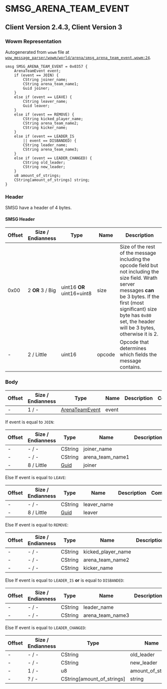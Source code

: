 # SMSG_ARENA_TEAM_EVENT

## Client Version 2.4.3, Client Version 3

### Wowm Representation

Autogenerated from `wowm` file at [`wow_message_parser/wowm/world/arena/smsg_arena_team_event.wowm:24`](https://github.com/gtker/wow_messages/tree/main/wow_message_parser/wowm/world/arena/smsg_arena_team_event.wowm#L24).
```rust,ignore
smsg SMSG_ARENA_TEAM_EVENT = 0x0357 {
    ArenaTeamEvent event;
    if (event == JOIN) {
        CString joiner_name;
        CString arena_team_name1;
        Guid joiner;
    }
    else if (event == LEAVE) {
        CString leaver_name;
        Guid leaver;
    }
    else if (event == REMOVE) {
        CString kicked_player_name;
        CString arena_team_name2;
        CString kicker_name;
    }
    else if (event == LEADER_IS
        || event == DISBANDED) {
        CString leader_name;
        CString arena_team_name3;
    }
    else if (event == LEADER_CHANGED) {
        CString old_leader;
        CString new_leader;
    }
    u8 amount_of_strings;
    CString[amount_of_strings] string;
}
```
### Header

SMSG have a header of 4 bytes.

#### SMSG Header

| Offset | Size / Endianness | Type   | Name   | Description |
| ------ | ----------------- | ------ | ------ | ----------- |
| 0x00   | 2 **OR** 3 / Big           | uint16 **OR** uint16+uint8 | size | Size of the rest of the message including the opcode field but not including the size field. Wrath server messages **can** be 3 bytes. If the first (most significant) size byte has `0x80` set, the header will be 3 bytes, otherwise it is 2.|
| -      | 2 / Little| uint16 | opcode | Opcode that determines which fields the message contains. |

### Body

| Offset | Size / Endianness | Type | Name | Description | Comment |
| ------ | ----------------- | ---- | ---- | ----------- | ------- |
| - | 1 / - | [ArenaTeamEvent](arenateamevent.md) | event |  |  |

If event is equal to `JOIN`:

| Offset | Size / Endianness | Type | Name | Description | Comment |
| ------ | ----------------- | ---- | ---- | ----------- | ------- |
| - | - / - | CString | joiner_name |  |  |
| - | - / - | CString | arena_team_name1 |  |  |
| - | 8 / Little | [Guid](../types/packed-guid.md) | joiner |  |  |

Else If event is equal to `LEAVE`:

| Offset | Size / Endianness | Type | Name | Description | Comment |
| ------ | ----------------- | ---- | ---- | ----------- | ------- |
| - | - / - | CString | leaver_name |  |  |
| - | 8 / Little | [Guid](../types/packed-guid.md) | leaver |  |  |

Else If event is equal to `REMOVE`:

| Offset | Size / Endianness | Type | Name | Description | Comment |
| ------ | ----------------- | ---- | ---- | ----------- | ------- |
| - | - / - | CString | kicked_player_name |  |  |
| - | - / - | CString | arena_team_name2 |  |  |
| - | - / - | CString | kicker_name |  |  |

Else If event is equal to `LEADER_IS` **or** 
is equal to `DISBANDED`:

| Offset | Size / Endianness | Type | Name | Description | Comment |
| ------ | ----------------- | ---- | ---- | ----------- | ------- |
| - | - / - | CString | leader_name |  |  |
| - | - / - | CString | arena_team_name3 |  |  |

Else If event is equal to `LEADER_CHANGED`:

| Offset | Size / Endianness | Type | Name | Description | Comment |
| ------ | ----------------- | ---- | ---- | ----------- | ------- |
| - | - / - | CString | old_leader |  |  |
| - | - / - | CString | new_leader |  |  |
| - | 1 / - | u8 | amount_of_strings |  |  |
| - | ? / - | CString[amount_of_strings] | string |  |  |

